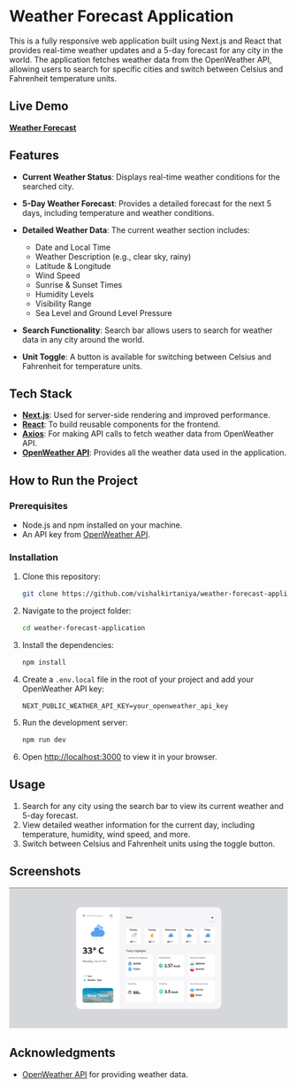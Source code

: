 # Weather Forecast Application

This is a fully responsive web application built using Next.js and React that provides real-time weather updates and a 5-day forecast for any city in the world. The application fetches weather data from the OpenWeather API, allowing users to search for specific cities and switch between Celsius and Fahrenheit temperature units.

## Live Demo

**[Weather Forecast](https://weather-forecast-07.netlify.app/)**

## Features

- **Current Weather Status**: Displays real-time weather conditions for the searched city.
- **5-Day Weather Forecast**: Provides a detailed forecast for the next 5 days, including temperature and weather conditions.

- **Detailed Weather Data**: The current weather section includes:

  - Date and Local Time
  - Weather Description (e.g., clear sky, rainy)
  - Latitude & Longitude
  - Wind Speed
  - Sunrise & Sunset Times
  - Humidity Levels
  - Visibility Range
  - Sea Level and Ground Level Pressure

- **Search Functionality**: Search bar allows users to search for weather data in any city around the world.

- **Unit Toggle**: A button is available for switching between Celsius and Fahrenheit for temperature units.

## Tech Stack

- **[Next.js](https://nextjs.org/)**: Used for server-side rendering and improved performance.
- **[React](https://reactjs.org/)**: To build reusable components for the frontend.
- **[Axios](https://axios-http.com/)**: For making API calls to fetch weather data from OpenWeather API.
- **[OpenWeather API](https://openweathermap.org/api)**: Provides all the weather data used in the application.

## How to Run the Project

### Prerequisites

- Node.js and npm installed on your machine.
- An API key from [OpenWeather API](https://openweathermap.org/api).

### Installation

1. Clone this repository:

   ```bash
   git clone https://github.com/vishalkirtaniya/weather-forecast-application.git
   ```

2. Navigate to the project folder:

   ```bash
   cd weather-forecast-application
   ```

3. Install the dependencies:

   ```bash
   npm install
   ```

4. Create a `.env.local` file in the root of your project and add your OpenWeather API key:

   ```
   NEXT_PUBLIC_WEATHER_API_KEY=your_openweather_api_key
   ```

5. Run the development server:

   ```bash
   npm run dev
   ```

6. Open [http://localhost:3000](http://localhost:3000) to view it in your browser.

## Usage

1. Search for any city using the search bar to view its current weather and 5-day forecast.
2. View detailed weather information for the current day, including temperature, humidity, wind speed, and more.
3. Switch between Celsius and Fahrenheit units using the toggle button.

## Screenshots

![screenshot](public/assets/images/screenshot.png)

## Acknowledgments

- [OpenWeather API](https://openweathermap.org/api) for providing weather data.
